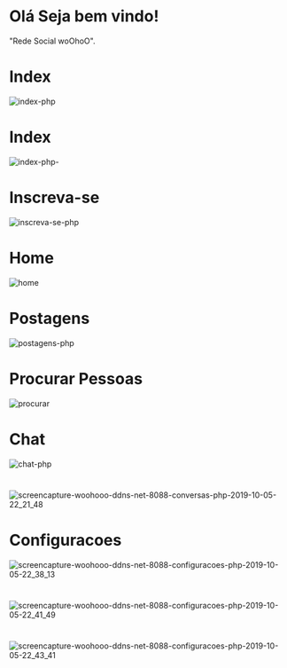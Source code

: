 # Olá Seja bem vindo!
"Rede Social woOhoO".
# Index
![index-php](https://user-images.githubusercontent.com/49602892/64081481-1216d800-ccd8-11e9-959e-d2efec11089b.png)

# Index 
![index-php-](https://user-images.githubusercontent.com/49602892/64081808-66bc5200-ccdc-11e9-840b-97b21e05c8ff.png)

# Inscreva-se
![inscreva-se-php](https://user-images.githubusercontent.com/49602892/64081713-1db7ce00-ccdb-11e9-8ad4-0024fd769546.png)

# Home
![home](https://user-images.githubusercontent.com/49602892/78842246-e37f7f00-79d5-11ea-8a5d-ba91eb72fd00.png)

# Postagens
![postagens-php](https://user-images.githubusercontent.com/49602892/64081791-1ba23f00-ccdc-11e9-9e5e-76ebf927755b.png)

# Procurar Pessoas
![procurar](https://user-images.githubusercontent.com/49602892/78841908-fcd3fb80-79d4-11ea-8f35-78c661af739b.png)

# Chat
![chat-php](https://user-images.githubusercontent.com/49602892/64081942-19d97b00-ccde-11e9-830d-1e827a859276.png)
#
![screencapture-woohooo-ddns-net-8088-conversas-php-2019-10-05-22_21_48](https://user-images.githubusercontent.com/49602892/66262936-55290700-e7c0-11e9-9c33-392d11ce6b72.png)

# Configuracoes
![screencapture-woohooo-ddns-net-8088-configuracoes-php-2019-10-05-22_38_13](https://user-images.githubusercontent.com/49602892/66262963-f6b05880-e7c0-11e9-864e-a4537a3ceadf.png)
#
![screencapture-woohooo-ddns-net-8088-configuracoes-php-2019-10-05-22_41_49](https://user-images.githubusercontent.com/49602892/66262986-79d1ae80-e7c1-11e9-8eff-067c5b172cbc.png)
#
![screencapture-woohooo-ddns-net-8088-configuracoes-php-2019-10-05-22_43_41](https://user-images.githubusercontent.com/49602892/66263001-b7363c00-e7c1-11e9-9ae9-363236e1a774.png)

